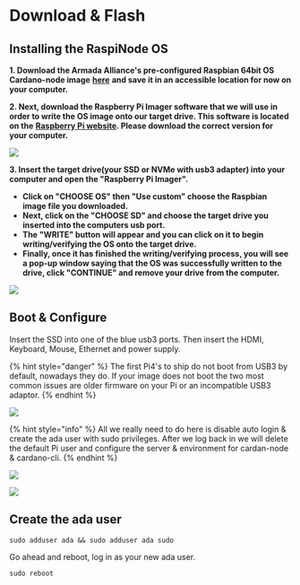 # Download & Flash

## Installing the RaspiNode OS

**1. Download the Armada Alliance's pre-configured Raspbian 64bit OS Cardano-node image** [**here**](https://db.adamantium.online/RasPi-Node.img.gz) **and save it in an accessible location for now on your computer.**

**2. Next, download the Raspberry Pi Imager software that we will use in order to write the OS image onto our target drive. This software is located on the** [**Raspberry Pi website**](https://www.raspberrypi.org/software/)**. Please download the correct version for your computer.**

![](../../.gitbook/assets/screen-shot-2021-03-12-at-5.36.30-pm.png)

**3. Insert the target drive\(your SSD or NVMe with usb3 adapter\) into your computer and open the "Raspberry Pi Imager".**

* **Click on "CHOOSE OS"  then "Use custom" choose the Raspbian image file you downloaded.**
* **Next, click on the "CHOOSE SD" and choose the target drive you inserted into the computers usb port.**
* **The "WRITE" button will appear and you can click on it to begin writing/verifying the OS onto the target drive.**
* **Finally, once it has finished the writing/verifying process, you will see a pop-up window saying that the OS was successfully written to the drive, click "CONTINUE" and remove your drive from the computer.**

![](../../.gitbook/assets/image-2-.png)

## Boot & Configure

Insert the SSD into one of the blue usb3 ports. Then insert the HDMI, Keyboard, Mouse, Ethernet and power supply.

{% hint style="danger" %}
The first Pi4's to ship do not boot from USB3 by default, nowadays they do. If your image does not boot the two most common issues are older firmware on your Pi or an incompatible USB3 adaptor.
{% endhint %}

![](../../.gitbook/assets/pi4.jpeg)

{% hint style="info" %}
All we really need to do here is disable auto login & create the ada user with sudo privileges. After we log back in we will delete the default Pi user and configure the server & environment for cardan-node & cardano-cli.
{% endhint %}

![](../../.gitbook/assets/raspberrypi-configuration.png)

![](../../.gitbook/assets/disable-auto-login.png)

## Create the ada user

```text
sudo adduser ada && sudo adduser ada sudo
```

Go ahead and reboot, log in as your new ada user.

```text
sudo reboot
```

